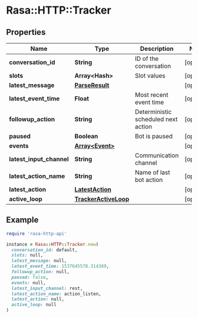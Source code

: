 # Rasa::HTTP::Tracker

## Properties

| Name | Type | Description | Notes |
| ---- | ---- | ----------- | ----- |
| **conversation_id** | **String** | ID of the conversation | [optional] |
| **slots** | **Array&lt;Hash&gt;** | Slot values | [optional] |
| **latest_message** | [**ParseResult**](ParseResult.md) |  | [optional] |
| **latest_event_time** | **Float** | Most recent event time | [optional] |
| **followup_action** | **String** | Deterministic scheduled next action | [optional] |
| **paused** | **Boolean** | Bot is paused | [optional] |
| **events** | [**Array&lt;Event&gt;**](Event.md) |  | [optional] |
| **latest_input_channel** | **String** | Communication channel | [optional] |
| **latest_action_name** | **String** | Name of last bot action | [optional] |
| **latest_action** | [**LatestAction**](LatestAction.md) |  | [optional] |
| **active_loop** | [**TrackerActiveLoop**](TrackerActiveLoop.md) |  | [optional] |

## Example

```ruby
require 'rasa-http-api'

instance = Rasa::HTTP::Tracker.new(
  conversation_id: default,
  slots: null,
  latest_message: null,
  latest_event_time: 1537645578.314389,
  followup_action: null,
  paused: false,
  events: null,
  latest_input_channel: rest,
  latest_action_name: action_listen,
  latest_action: null,
  active_loop: null
)
```

